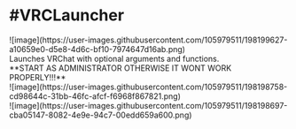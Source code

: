 <h1>#VRCLauncher</h1>
![image](https://user-images.githubusercontent.com/105979511/198199627-a10659e0-d5e8-4d6c-bf10-7974647d16ab.png)<br/>
Launches VRChat with optional arguments and functions.<br/>
**START AS ADMINISTRATOR OTHERWISE IT WONT WORK PROPERLY!!!**<br/>
![image](https://user-images.githubusercontent.com/105979511/198198758-cd98644c-31bb-46fc-afcf-f6968f867821.png)<br/>
![image](https://user-images.githubusercontent.com/105979511/198198697-cba05147-8082-4e9e-94c7-00edd659a600.png)
